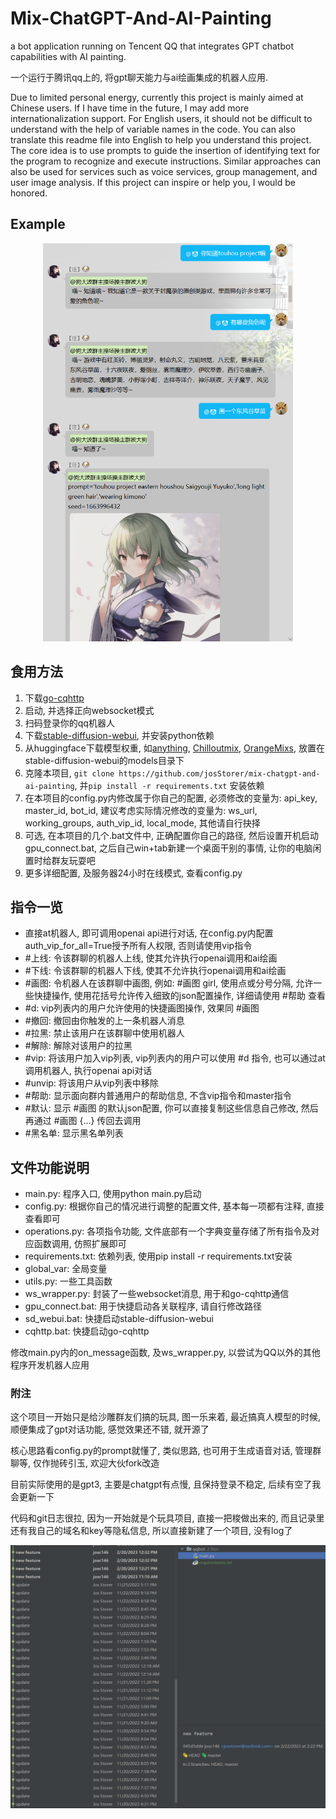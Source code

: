 # Mix-ChatGPT-And-AI-Painting

a bot application running on Tencent QQ that integrates GPT chatbot capabilities with AI painting.

一个运行于腾讯qq上的, 将gpt聊天能力与ai绘画集成的机器人应用.

Due to limited personal energy, currently this project is mainly aimed at Chinese users. If I have time in the
future, I may add more internationalization support. For English users, it should not be difficult to understand with
the help of variable names in the code. You can also translate this readme file into English to help you understand this
project. The core idea is to use prompts to guide the insertion of identifying text for the program to recognize and
execute instructions. Similar approaches can also be used for services such as voice services, group management, and
user image analysis. If this project can inspire or help you, I would be honored.

## Example

<div align=center>
<img src="screenshots/example1.png" width="400" alt="chat example"/>
</div>

## 食用方法

1. 下载[go-cqhttp](https://github.com/Mrs4s/go-cqhttp/releases)
2. 启动, 并选择正向websocket模式
3. 扫码登录你的qq机器人
4. 下载[stable-diffusion-webui](https://github.com/AUTOMATIC1111/stable-diffusion-webui), 并安装python依赖
5. 从huggingface下载模型权重,
   如[anything](https://huggingface.co/Linaqruf/anything-v3.0/tree/main), [Chilloutmix](https://huggingface.co/TASUKU2023/Chilloutmix/tree/main), [OrangeMixs](https://huggingface.co/WarriorMama777/OrangeMixs/tree/main),
   放置在stable-diffusion-webui的models目录下
6. 克隆本项目, `git clone https://github.com/josStorer/mix-chatgpt-and-ai-painting`, 并`pip install -r requirements.txt`
   安装依赖
7. 在本项目的config.py内修改属于你自己的配置, 必须修改的变量为: api_key, master_id, bot_id,
   建议考虑实际情况修改的变量为: ws_url, working_groups, auth_vip_id, local_mode, 其他请自行抉择
8. 可选, 在本项目的几个.bat文件中, 正确配置你自己的路径, 然后设置开机启动gpu_connect.bat, 之后自己win+tab新建一个桌面干别的事情,
   让你的电脑闲置时给群友玩耍吧
9. 更多详细配置, 及服务器24小时在线模式, 查看config.py

## 指令一览

- 直接at机器人, 即可调用openai api进行对话, 在config.py内配置auth_vip_for_all=True授予所有人权限, 否则请使用vip指令
- #上线: 令该群聊的机器人上线, 使其允许执行openai调用和ai绘画
- #下线: 令该群聊的机器人下线, 使其不允许执行openai调用和ai绘画
- #画图: 令机器人在该群聊中画图, 例如: #画图 girl, 使用点或分号分隔, 允许一些快捷操作, 使用花括号允许传入细致的json配置操作,
  详细请使用 #帮助 查看
- #d: vip列表内的用户允许使用的快捷画图操作, 效果同 #画图
- #撤回: 撤回由你触发的上一条机器人消息
- #拉黑: 禁止该用户在该群聊中使用机器人
- #解除: 解除对该用户的拉黑
- #vip: 将该用户加入vip列表, vip列表内的用户可以使用 #d 指令, 也可以通过at调用机器人, 执行openai api对话
- #unvip: 将该用户从vip列表中移除
- #帮助: 显示面向群内普通用户的帮助信息, 不含vip指令和master指令
- #默认: 显示 #画图 的默认json配置, 你可以直接复制这些信息自己修改, 然后再通过 #画图 {...} 传回去调用
- #黑名单: 显示黑名单列表

## 文件功能说明

- main.py: 程序入口, 使用python main.py启动
- config.py: 根据你自己的情况进行调整的配置文件, 基本每一项都有注释, 直接查看即可
- operations.py: 各项指令功能, 文件底部有一个字典变量存储了所有指令及对应函数调用, 仿照扩展即可
- requirements.txt: 依赖列表, 使用pip install -r requirements.txt安装
- global_var: 全局变量
- utils.py: 一些工具函数
- ws_wrapper.py: 封装了一些websocket消息, 用于和go-cqhttp通信
- gpu_connect.bat: 用于快捷启动各关联程序, 请自行修改路径
- sd_webui.bat: 快捷启动stable-diffusion-webui
- cqhttp.bat: 快捷启动go-cqhttp

修改main.py内的on_message函数, 及ws_wrapper.py, 以尝试为QQ以外的其他程序开发机器人应用

### 附注

这个项目一开始只是给沙雕群友们搞的玩具, 图一乐来着, 最近搞真人模型的时候, 顺便集成了gpt对话功能, 感觉效果还不错, 就开源了

核心思路看config.py的prompt就懂了, 类似思路, 也可用于生成语音对话, 管理群聊等, 仅作抛砖引玉, 欢迎大伙fork改造

目前实际使用的是gpt3, 主要是chatgpt有点慢, 且保持登录不稳定, 后续有空了我会更新一下

代码和git日志很拉, 因为一开始就是个玩具项目, 直接一把梭做出来的, 而且记录里还有我自己的域名和key等隐私信息, 所以直接新建了一个项目,
没有log了

<img src="screenshots/bad_log.png" width="600" alt="bad log"/>